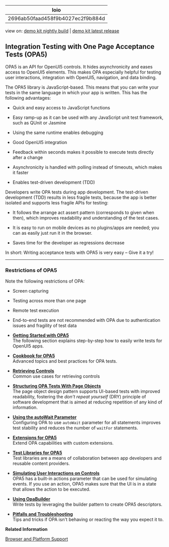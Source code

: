 <!-- loio2696ab50faad458f9b4027ec2f9b884d -->

| loio |
| -----|
| 2696ab50faad458f9b4027ec2f9b884d |

<div id="loio">

view on: [demo kit nightly build](https://sdk.openui5.org/nightly/#/topic/2696ab50faad458f9b4027ec2f9b884d) | [demo kit latest release](https://sdk.openui5.org/topic/2696ab50faad458f9b4027ec2f9b884d)</div>

## Integration Testing with One Page Acceptance Tests \(OPA5\)

OPA5 is an API for OpenUI5 controls. It hides asynchronicity and eases access to OpenUI5 elements. This makes OPA especially helpful for testing user interactions, integration with OpenUI5, navigation, and data binding.

The OPA5 library is JavaScript-based. This means that you can write your tests in the same language in which your app is written. This has the following advantages:

-   Quick and easy access to JavaScript functions

-   Easy ramp-up as it can be used with any JavaScript unit test framework, such as QUnit or Jasmine

-   Using the same runtime enables debugging

-   Good OpenUI5 integration

-   Feedback within seconds makes it possible to execute tests directly after a change

-   Asynchronicity is handled with polling instead of timeouts, which makes it faster

-   Enables test-driven development \(TDD\)


Developers write OPA tests during app development. The test-driven development \(TDD\) results in less fragile tests, because the app is better isolated and supports less fragile APIs for testing:

-   It follows the arrange act assert pattern \(corresponds to given when then\), which improves readability and understanding of the test cases.

-   It is easy to run on mobile devices as no plugins/apps are needed; you can as easily just run it in the browser.

-   Saves time for the developer as regressions decrease


In short: Writing acceptance tests with OPA5 is very easy – Give it a try!

***

### Restrictions of OPA5

Note the following restrictions of OPA:

-   Screen capturing
-   Testing across more than one page
-   Remote test execution
-   End-to-end tests are not recommended with OPA due to authentication issues and fragility of test data

-   **[Getting Started with OPA5](Getting_Started_with_OPA5_22f175e.md "The following section explains step-by-step how to easily write tests for OpenUI5 apps.")**  
The following section explains step-by-step how to easily write tests for OpenUI5 apps.
-   **[Cookbook for OPA5](Cookbook_for_OPA5_ce4b180.md "Advanced topics and best practices for OPA tests.")**  
Advanced topics and best practices for OPA tests.
-   **[Retrieving Controls](Retrieving_Controls_21aeff6.md "Common use cases for retrieving controls")**  
Common use cases for retrieving controls
-   **[Structuring OPA Tests With Page Objects](Structuring_OPA_Tests_With_Page_Objects_f2f843d.md "The page object design pattern supports UI-based tests with improved readability,
        fostering the don't repeat yourself (DRY) principle of software
        development that is aimed at reducing repetition of any kind of information.")**  
The page object design pattern supports UI-based tests with improved readability, fostering the *don't repeat yourself* \(DRY\) principle of software development that is aimed at reducing repetition of any kind of information.
-   **[Using the autoWait Parameter](Using_the_autoWait_Parameter_fb487ef.md "Configuring OPA to use autoWait parameter for all statements
		improves test stability and reduces the number of waitFor
		statements.")**  
Configuring OPA to use `autoWait` parameter for all statements improves test stability and reduces the number of `waitFor` statements.
-   **[Extensions for OPA5](Extensions_for_OPA5_9c22d2a.md "Extend OPA capabilities with custom extensions.")**  
Extend OPA capabilities with custom extensions.
-   **[Test Libraries for OPA5](Test_Libraries_for_OPA5_a88a5e5.md "Test libraries are a means of collaboration between app developers and reusable
		content providers.")**  
Test libraries are a means of collaboration between app developers and reusable content providers.
-   **[Simulating User Interactions on Controls](Simulating_User_Interactions_on_Controls_8615a0b.md "OPA5 has a built-in actions parameter that can be used for simulating events. If you use
        an action, OPA5 makes sure that the UI is in a state that allows the action to be
        executed.")**  
OPA5 has a built-in actions parameter that can be used for simulating events. If you use an action, OPA5 makes sure that the UI is in a state that allows the action to be executed.
-   **[Using OpaBuilder](Using_OpaBuilder_952e2c7.md "Write tests by leveraging the builder pattern to create OPA5 descriptors.")**  
Write tests by leveraging the builder pattern to create OPA5 descriptors.
-   **[Pitfalls and Troubleshooting](Pitfalls_and_Troubleshooting_698f8c0.md "Tips and tricks if OPA isn't behaving or reacting the way you expect it to.")**  
Tips and tricks if OPA isn't behaving or reacting the way you expect it to.

**Related Information**  


[Browser and Platform Support](Browser_and_Platform_Support_74b59ef.md "Browser and platform support for the OpenUI5 libraries on iOS, Android, macOS, and Windows platforms.")

